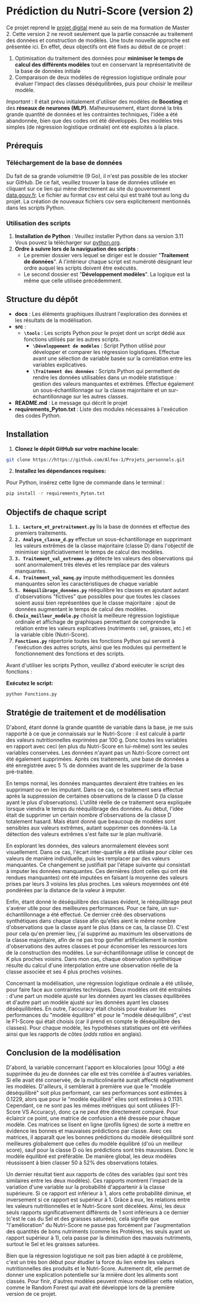 # Prédiction du Nutri-Score (version 2)

Ce  projet reprend le [projet digital](https://github.com/Alfex-1/Projet_digital) mené au sein de ma formation de Master 2.
Cette version 2 ne revoit seulement que la partie consacrée au traitement des données et construction de modèles. Une toute nouvelle approche est présentée ici.
En effet, deux objectifs ont été fixés au début de ce projet :
 1. Optimisation du traitement des données pour **minimiser le temps de calcul des différents modèles** tout en conservant la représentativité de la base de données initiale
 2. Comparaison de deux modèles de régression logistique ordinale pour  évaluer l'impact des classes déséquilibrées, puis pour choisir le meilleur modèle.
 
 *Important* : Il était prévu initialement d'utiliser des modèles de **Boosting** et des **réseaux de neurones (MLP)**. Malheureusement, étant donné la très grande quantité de données et les contraintes techniques, l'idée a été abandonnée, bien que des codes ont été développés. Des modèles très simples (de régression logistique ordinale) ont été exploités à la place.

## Prérequis

### Téléchargement de la base de données

Du fait de sa grande volumétrie (9 Go), il n'est pas possible de les stocker sur GitHub. De ce fait, veuillez trouver la base de données utilisée en cliquant sur ce lien qui mène directement au site du gouvernement [data.gouv.fr](https://www.data.gouv.fr/fr/datasets/open-food-facts-produits-alimentaires-ingredients-nutrition-labels/). Le fichier au format csv est celui qui est traité tout au long du projet. La création de nouveaux fichiers csv sera explicitement mentionnés dans les scripts Python.

### Utilisation des scripts

1. **Installation de Python** : Veuillez installer Python dans sa version 3.11 Vous pouvez la télécharger  sur [python.org](https://www.python.org/).
2. **Ordre à suivre lors de la naviguation des scripts** :
    - Le premier dossier vers lequel se diriger est le dossier "**Traitement de données**". A l'intérieur chaque script est numéroté désignant leur ordre auquel les scripts doivent être exécutés.
    - Le second dossier est "**Développement modèles**". La logique est la même que celle utilisée précédemment.
   
## Structure du dépôt 

- __docs__ : Les éléments graphiques illustrant l'exploration des données et les résultats de la modélisation.  
- __src__ :  
    - **`\tools`** : Les scripts Python pour le projet dont un script dédié aux fonctions utilisés par les autres scripts.
        - **`\Développement de modèles`** : Script Python utilisé pour développer et comparer les régression logistiques. Effectue avant une sélection de variable basée sur la corrélation entre les variables explicatives.
        - **`\Traitement des données`** : Scripts Python qui permettent de rendre les données utilisables dans un modèle statistique : gestion des valeurs manquantes et extrêmes. Effectue également un sous-échantillonnage sur la classe majoritaire et un sur-échantillonnage sur les autres classes.
- __README.md__ : Le message qui décrit le projet         
- __requirements_Pyton.txt__ : Liste des modules nécessaires à l'exécution des codes Python.      

## Installation

1. **Clonez le dépôt GitHub sur votre machine locale:** 
```bash
git clone https://https://github.com/Alfex-1/Projets_personnels.git
```

2. **Installez les dépendances requises:**

Pour Python, insérez cette ligne de commande dans le terminal :
```bash
pip install -r requirements_Pyton.txt
```


## Objectifs de chaque script

1. **`1. Lecture_et_pretraitement.py`** lis la base de données et effectue des premiers traitements.
2. **`2. Analyse_classe_d.py`** effectue un sous-échantillonage en supprimant les valeurs extrêmes de la classe majoritaire (classe D) dans l'objectif de minimiser significiativement le temps de calcul des modèles.
3. **`3. Traitement_val_extremes.py`** détecte les valeurs des observations qui sont anormalement très élevés et les remplace par des valeurs manquantes.
4. **`4. Traitement_val_manq.py`** impute méthodiquement les données manquantes selon les caractéristiques de chaque variable
5. **`5. Rééquilibrage_données.py`** rééquilibre les classes en ajoutant autant d'observations "fictives" que possibles pour que toutes les classes soient aussi bien représentées que le classe majoritaire : ajout de données augmentant le temps de calcul des modèles.
6. **`Choix_meilleur_modèle.py`** choisit la meilleure régression logistique ordinale et affichage de graphiques permettant de comprendre la relation entre les valeurs explicatives (nutriments : sel, graisses, etc.) et la variable cible (Nutri-Score).
7. **`Fonctions.py`** répertorie toutes les fonctions Python qui servent à l'exécution des autres scripts, ainsi que les modules qui permettent le fonctionnement des fonctions et des scripts.

Avant d'utiliser les scripts Python, veuillez d'abord exécuter le script des fonctions :

**Exécutez le script:** 
```bash
python Fonctions.py  
```

## Stratégie de traitement et de modélisation

D'abord, étant donné la grande quantité de variable dans la base, je me suis rapporté à ce que je connaissais sur le Nutri-Score : il est calculé à partir des valeurs nutritionnelles exprimées par 100 g. Donc toutes les variables en rapport avec ceci (en plus du Nutri-Score en lui-même) sont les seules variables conservées.
Les données n'ayant pas un Nutri-Score correct ont été également supprimées.
Après ces traitements, une base de données a été enregistrée avec 5 % de données avant de les supprimer de la base pré-traitée.

En temps normal, les données manquantes devraient être traitées en les supprimant ou en les imputant. Dans ce cas, ce traitement sera effectué après la suppression de certaines observations de la classe D (la classe ayant le plus d'observations). L'utilité réelle de ce traitement sera expliquée lorsque viendra le temps du rééquilibrage des données. Au début, l'idée était de supprimer un certain nombre d'observations de la classe D totalement hasard. Mais étant donné que beaucoup de modèles sont sensibles aux valeurs extrêmes, autant supprimer ces données-là. La détection des valeurs extrêmes s'est faite sur le plan multivarié.


En explorant les données, des valeurs anormalement élevées sont visuellement. Dans ce cas, l'écart inter-quartile a été utilisée pour cibler ces valeurs de manière individuelle, puis les remplacer par des valeurs manquantes. Ce changement se justifiait par l'étape suivante qui consistait à imputer les données manquantes. Ces dernières (dont celles qui ont été rendues manquantes) ont été imputées en faisant la moyenne des valeurs prises par leurs 3 voisins les plus proches. Les valeurs moyennées ont été pondérées par la distance de la valeur à imputer.


Enfin, étant donné le déséquilibre des classes évident, le rééquilibrage peut s'avérer utile pour des meilleures performances. Pour ce faire, un sur-échantillonnage a été effectué. Ce dernier créé des observations synthétiques dans chaque classe afin qu'elles aient le même nombre d'observations que la classe ayant le plus (dans ce cas, la classe D). C'est pour cela qu'en premier lieu, j'ai supprimé au maximum les observations de la classe majoritaire, afin de ne pas trop gonfler artificiellement le nombre d'observations des autres classes et pour économiser les ressources lors de la construction des modèles. Le sur-échantillonnage utilise le concept de K plus proches voisins. Dans mon cas, chaque observation synthétique résulte du calcul d'une interpolation entre une observation réelle de la classe associée et ses 4 plus proches voisines.


Concernant la modélisation, une régression logistique ordinale a été utilisée, pour faire face aux contraintes techniques. Deux modèles ont été entraînés : d'une part un modèle ajusté sur les données ayant les classes équilibrées et d'autre part un modèle ajusté sur les données ayant les classes déséquilibrées. En outre, l'accuracy était choisis pour évaluer les performances du "modèle équilibré" et pour le "modèle déséquilibré", c'est le F1-Score qui était choisis (car il prend en compte le déséquilibre des classes). Pour chaque modèle, les hypothèses statistiques ont été vérifiées ainsi que les rapports de côtes (*odds ratios* en anglais).

## Conclusion de la modélisation

D'abord, la variable concernant l'apport en kilocalories (pour 100g) a été supprimée du jeu de données car elle est très corrélée à d'autres variables. Si elle avait été conservée, de la multicolinéarité aurait affecté négativement les modèles. D'ailleurs, il semblerait à première vue que le "modèle déséquilibré" soit plus performant, car ses performances sont estimées à 0.1229, alors que pour le "modèle équilibré" elles sont estimées à 0.1131. Cependant, ce ne sont pas les mêmes métriques qui sont utilisées (F1-Score VS Accuracy), donc ça ne peut être directement comparé. Pour éclaircir ce point, une matrice de confusion a été dressée pour chaque modèle. Ces matrices se lisent en ligne (profils lignes) de sorte à mettre en évidence les bonnes et mauvaises prédictions par classe. Avec ces matrices, il apparaît que les bonnes prédictions du modèle déséquilibré sont meilleures globalement que celles du modèle équilibré (d'où un meilleur score), sauf pour la classe D où les prédictions sont très mauvaises. Donc le modèle équilibré est préférable. De manière global, les deux modèles réussissent à bien classer 50 à 52% des observations totales.

Un dernier résultat tient aux rapports de côtes des variables (qui sont très similaires entre les deux modèles). Ces rapports montrent l'impact de la variation d'une variable sur la probabilité d'appartenir à la classe supérieure. Si ce rapport est inférieur à 1, alors cette probabilité diminue, et inversement si ce rapport est supérieur à 1.
Grâce à eux, les relations entre les valeurs nutritionnelles et le Nutri-Score sont décelées. Ainsi, les deux seuls rapports significativement différents de 1 sont inférieurs à ce dernier (c'est le cas du Sel et des graisses saturées), cela signifie que "l'amélioration" du Nutri-Score ne passe pas forcément par l'augmentation des quantités de bons nutriments (comme les Protéines, les seuls ayant un rapport supérieur à 1), cela passe par la diminution des mauvais nutriments, surtout le Sel et les graisses saturées.

Bien que la régression logistique ne soit pas bien adapté à ce problème, c'est un très bon début pour étudier la force du lien entre les valeurs nutritionnelles des produits et le Nutri-Score. Autrement dit, elle permet de donner une explication potentielle sur la mnière dont les aliments sont classés. Pour finir, d'autres modèles peuvent mieux modéliser cette relation, comme le Random Forest qui avait été développé lors de la première version de ce projet.